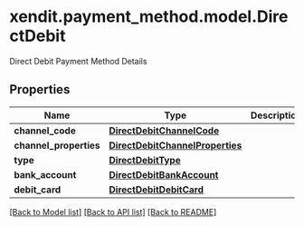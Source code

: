 # xendit.payment_method.model.DirectDebit

Direct Debit Payment Method Details

## Properties
Name | Type | Description | Notes
------------ | ------------- | ------------- | -------------
**channel_code** | [**DirectDebitChannelCode**](DirectDebitChannelCode.md) |  | 
**channel_properties** | [**DirectDebitChannelProperties**](DirectDebitChannelProperties.md) |  | 
**type** | [**DirectDebitType**](DirectDebitType.md) |  | 
**bank_account** | [**DirectDebitBankAccount**](DirectDebitBankAccount.md) |  | [optional] 
**debit_card** | [**DirectDebitDebitCard**](DirectDebitDebitCard.md) |  | [optional] 

[[Back to Model list]](../README.md#documentation-for-models) [[Back to API list]](../README.md#documentation-for-api-endpoints) [[Back to README]](../README.md)


